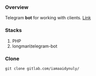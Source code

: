 ### Overview 
Telegram **bot** for working with clients.
[Link](t.me/avtoadv_bot)

### Stacks
1. PHP
1. longman\telegram-bot 

### Clone
```
git clone gitlab.com/iamaaidynuly/

```
